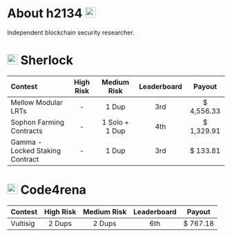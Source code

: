 # About h2134  <img src="https://avatars.githubusercontent.com/u/169348989?v=4" width="24">
Independent blockchain security researcher.

# <img src="https://docs.sherlock.xyz/~gitbook/image?url=https%3A%2F%2F1839706563-files.gitbook.io%2F%7E%2Ffiles%2Fv0%2Fb%2Fgitbook-x-prod.appspot.com%2Fo%2Fspaces%252FIULvDRunHtCHQJQoTsGo%252Ficon%252FQ7yJtYWzi1W6Rokd2SiV%252Fwhitesherlocklogo.png%3Falt%3Dmedia%26token%3D93a94252-4ec4-4971-b345-d2aaaab76f85&width=32&dpr=2&quality=100&sign=5bdfbefc7d2e1a01bd74f5d84e1f7facb931ac3fec8eab74df941d7f206af86b" width="24">  Sherlock
|  Contest  |  High Risk  |  Medium Risk  |  Leaderboard  |  Payout  |
|:-----------|:-------------:|:---------------:|:---------------:|:----------:|  
| Mellow Modular LRTs | - | 1 Dup | 3rd | $ 4,556.33 |
| Sophon Farming Contracts | - | 1 Solo + 1 Dup | 4th | $ 1,329.91 |
| Gamma - Locked Staking Contract | - | 1 Dup | 3rd | $ 133.81 |


# <img src="https://code4rena.com/images/c4-logo-icon.svg" width="24">  Code4rena
|  Contest  |  High Risk  |  Medium Risk  |  Leaderboard  |  Payout  |
|:-----------|:-------------:|:---------------:|:---------------:|:----------:|  
| Vultisig | 2 Dups | 2 Dups | 6th | $ 767.18 |
